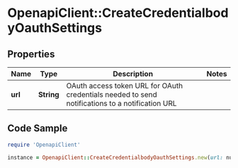 # OpenapiClient::CreateCredentialbodyOauthSettings

## Properties

Name | Type | Description | Notes
------------ | ------------- | ------------- | -------------
**url** | **String** | OAuth access token URL for OAuth credentials needed to send notifications to a notification URL | 

## Code Sample

```ruby
require 'OpenapiClient'

instance = OpenapiClient::CreateCredentialbodyOauthSettings.new(url: null)
```



